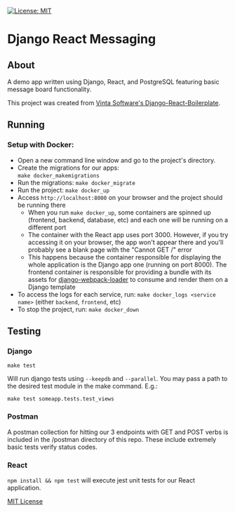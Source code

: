 [![License: MIT](https://img.shields.io/github/license/vintasoftware/django-react-boilerplate.svg)](LICENSE.txt)

# Django React Messaging

## About
A demo app written using Django, React, and PostgreSQL featuring basic message board functionality.

This project was created from [Vinta Software's Django-React-Boilerplate](https://github.com/vintasoftware/django-react-boilerplate).
## Running

### Setup with Docker:
- Open a new command line window and go to the project's directory.
- Create the migrations for our apps:  
  `make docker_makemigrations`
- Run the migrations:
  `make docker_migrate`
- Run the project:
  `make docker_up`
- Access `http://localhost:8000` on your browser and the project should be running there
  - When you run `make docker_up`, some containers are spinned up (frontend, backend, database, etc) and each one will be running on a different port
  - The container with the React app uses port 3000. However, if you try accessing it on your browser, the app won't appear there and you'll probably see a blank page with the "Cannot GET /" error
  - This happens because the container responsible for displaying the whole application is the Django app one (running on port 8000). The frontend container is responsible for providing a bundle with its assets for [django-webpack-loader](https://github.com/django-webpack/django-webpack-loader) to consume and render them on a Django template
- To access the logs for each service, run:
  `make docker_logs <service name>` (either `backend`, `frontend`, etc)
- To stop the project, run:
  `make docker_down`

## Testing

### Django
`make test` 

Will run django tests using `--keepdb` and `--parallel`. You may pass a path to the desired test module in the make command. E.g.:

`make test someapp.tests.test_views`

### Postman
A postman collection for hitting our 3 endpoints with GET and POST verbs is included in the /postman directory of this repo. These include extremely basic tests verify status codes.

### React
`npm install && npm test` will execute jest unit tests for our React application.

[MIT License](LICENSE.txt)
